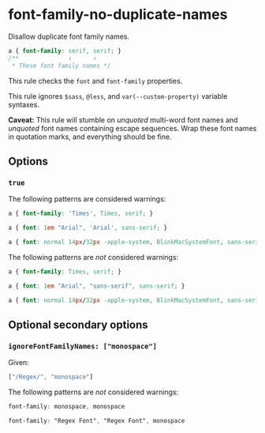# font-family-no-duplicate-names

Disallow duplicate font family names.

```css
a { font-family: serif, serif; }
/**              ↑      ↑
 * These font family names */
```

This rule checks the `font` and `font-family` properties.

This rule ignores `$sass`, `@less`, and `var(--custom-property)` variable syntaxes.

**Caveat:** This rule will stumble on *unquoted* multi-word font names and *unquoted* font names containing escape sequences. Wrap these font names in quotation marks, and everything should be fine.

## Options

### `true`

The following patterns are considered warnings:

```css
a { font-family: 'Times', Times, serif; }
```

```css
a { font: 1em "Arial", 'Arial', sans-serif; }
```

```css
a { font: normal 14px/32px -apple-system, BlinkMacSystemFont, sans-serif, sans-serif; }
```

The following patterns are *not* considered warnings:

```css
a { font-family: Times, serif; }
```

```css
a { font: 1em "Arial", "sans-serif", sans-serif; }
```

```css
a { font: normal 14px/32px -apple-system, BlinkMacSystemFont, sans-serif; }
```

## Optional secondary options

### `ignoreFontFamilyNames: ["monospace"]`

Given:

```js
["/Regex/", "monospace"]
```

The following patterns are *not* considered warnings:

```css
font-family: monospace, monospace
```

```css
font-family: "Regex Font", "Regex Font", monospace
```

